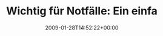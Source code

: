 ---
retweeted: false
source: <a href="http://twitter.com" rel="nofollow">Twitter Web Client</a>
entities:
  hashtags:
  - text: baschtstwittertipps
    indices:
    - '74'
    - '94'
  symbols: []
  user_mentions: []
  urls: []
display_text_range:
- '0'
- '94'
favorite_count: '0'
id_str: '1155365061'
truncated: false
retweet_count: '0'
id: '1155365061'
created_at: Wed Jan 28 14:52:22 +0000 2009
favorited: false
full_text: 'Wichtig für Notfälle: Ein einfaches ''help'' wird auf Twitter keiner hören.
  #baschtstwittertipps'
lang: de
tags:
- baschtstwittertipps
- pesos:twitter
date: '2009-01-28T14:52:22+00:00'
src: https://twitter.com/bascht/status/1155365061
original_url: https://twitter.com/bascht/status/1155365061
type: twitter_tweet
text: 'Wichtig für Notfälle: Ein einfaches ''help'' wird auf Twitter keiner hören.
  #baschtstwittertipps'
title: 'Wichtig für Notfälle: Ein einfa'

---